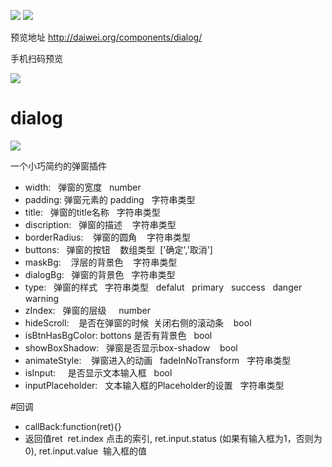 ![](https://img.shields.io/badge/version-1.1-blue.svg) ![](https://img.shields.io/badge/IE-9%2B-orange.svg)<br>

预览地址
http://daiwei.org/components/dialog/

手机扫码预览<br>

![](https://github.com/IFmiss/dialog/blob/master/img/1497856033.png)

# dialog

![](https://github.com/IFmiss/dialog/blob/master/img/avuOu1keKL.gif)

一个小巧简约的弹窗插件
* width:   弹窗的宽度   number
* padding:  弹窗元素的 padding   字符串类型
* title:   弹窗的title名称   字符串类型
* discription:   弹窗的描述    字符串类型
* borderRadius:    弹窗的圆角    字符串类型
* buttons:   弹窗的按钮    数组类型  ['确定','取消']
* maskBg:    浮层的背景色    字符串类型
* dialogBg:    弹窗的背景色    字符串类型
* type:   弹窗的样式   字符串类型   defalut   primary   success   danger   warning
* zIndex:   弹窗的层级     number
* hideScroll:    是否在弹窗的时候  关闭右侧的滚动条    bool
* isBtnHasBgColor:  bottons 是否有背景色   bool
* showBoxShadow:   弹窗是否显示box-shadow    bool
* animateStyle:    弹窗进入的动画   fadeInNoTransform   字符串类型
* isInput:     是否显示文本输入框    bool
* inputPlaceholder:   文本输入框的Placeholder的设置    字符串类型

#回调
* callBack:function(ret){}   
* 返回值ret  ret.index 点击的索引, ret.input.status  (如果有输入框为1，否则为0),  ret.input.value  输入框的值

